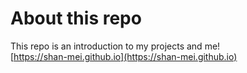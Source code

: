 # About this repo

This repo is an introduction to my projects and me!  
[https://shan-mei.github.io](https://shan-mei.github.io)
